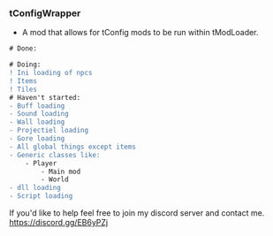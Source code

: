 ### tConfigWrapper
- A mod that allows for tConfig mods to be run within tModLoader.

```diff
# Done:

# Doing:
! Ini loading of npcs
! Items
! Tiles
# Haven't started:
- Buff loading
- Sound loading
- Wall loading
- Projectiel loading
- Gore loading
- All global things except items
- Generic classes like: 
    - Player 
		- Main mod 
		- World
- dll loading
- Script loading
```
If you'd like to help feel free to join my discord server and contact me.
https://discord.gg/EB6yPZj
